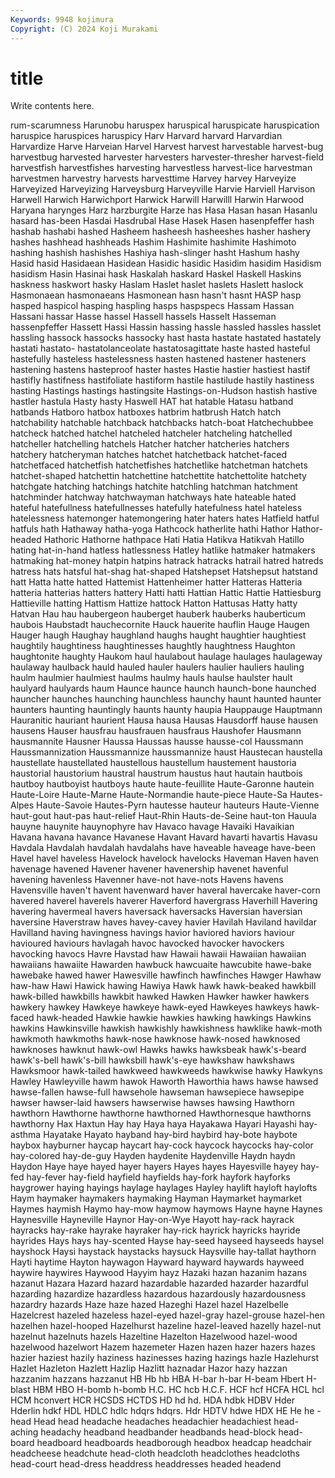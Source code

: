```yaml
---
Keywords: 9948 kojimura
Copyright: (C) 2024 Koji Murakami
---
```


# title

Write contents here.



rum-scarumness Harunobu haruspex haruspical haruspicate haruspication haruspice haruspices
haruspicy Harv Harvard harvard Harvardian Harvardize Harve Harveian Harvel Harvest
harvest harvestable harvest-bug harvestbug harvested harvester harvesters harvester-thresher harvest-field harvestfish
harvestfishes harvesting harvestless harvest-lice harvestman harvestmen harvestry harvests harvesttime Harvey
harvey Harveyize Harveyized Harveyizing Harveysburg Harveyville Harvie Harviell Harvison Harwell
Harwich Harwichport Harwick Harwill Harwilll Harwin Harwood Haryana harynges Harz
harzburgite Harze has Hasa Hasan hasan Hasanlu hasard has-been Hasdai
Hasdrubal Hase Hasek Hasen hasenpfeffer hash hashab hashabi hashed Hasheem
hasheesh hasheeshes hasher hashery hashes hashhead hashheads Hashim Hashimite hashimite
Hashimoto hashing hashish hashishes Hashiya hash-slinger hasht Hashum hashy Hasid
hasid Hasidaean Hasidean Hasidic hasidic Hasidim hasidim Hasidism hasidism Hasin
Hasinai hask Haskalah haskard Haskel Haskell Haskins haskness haskwort hasky
Haslam Haslet haslet haslets Haslett haslock Hasmonaean hasmonaeans Hasmonean hasn
hasn't hasnt HASP hasp hasped haspicol hasping haspling hasps haspspecs
Hassam Hassan Hassani hassar Hasse hassel Hassell hassels Hasselt Hasseman
hassenpfeffer Hassett Hassi Hassin hassing hassle hassled hassles hasslet hassling
hassock hassocks hassocky hast hasta hastate hastated hastately hastati hastato-
hastatolanceolate hastatosagittate haste hasted hasteful hastefully hasteless hastelessness hasten hastened
hastener hasteners hastening hastens hasteproof haster hastes Hastie hastier hastiest
hastif hastifly hastifness hastifoliate hastiform hastile hastilude hastily hastiness hasting
Hastings hastings hastingsite Hastings-on-Hudson hastish hastive hastler hastula Hasty hasty
Haswell HAT hat hatable Hatasu hatband hatbands Hatboro hatbox hatboxes
hatbrim hatbrush Hatch hatch hatchability hatchable hatchback hatchbacks hatch-boat Hatchechubbee
hatcheck hatched hatchel hatcheled hatcheler hatcheling hatchelled hatcheller hatchelling hatchels
Hatcher hatcher hatcheries hatchers hatchery hatcheryman hatches hatchet hatchetback hatchet-faced
hatchetfaced hatchetfish hatchetfishes hatchetlike hatchetman hatchets hatchet-shaped hatchettin hatchettine hatchettite
hatchettolite hatchety hatchgate hatching hatchings hatchite hatchling hatchman hatchment hatchminder
hatchway hatchwayman hatchways hate hateable hated hateful hatefullness hatefullnesses hatefully
hatefulness hatel hateless hatelessness hatemonger hatemongering hater haters hates Hatfield
hatful hatfuls hath Hathaway hatha-yoga Hathcock hatherlite hathi Hathor Hathor-headed
Hathoric Hathorne hathpace Hati Hatia Hatikva Hatikvah Hatillo hating hat-in-hand
hatless hatlessness Hatley hatlike hatmaker hatmakers hatmaking hat-money hatpin hatpins
hatrack hatracks hatrail hatred hatreds hatress hats hatsful hat-shag hat-shaped
Hatshepset Hatshepsut hatstand hatt Hatta hatte hatted Hattemist Hattenheimer hatter
Hatteras Hatteria hatteria hatterias hatters hattery Hatti hatti Hattian Hattic
Hattie Hattiesburg Hattieville hatting Hattism Hattize hattock Hatton Hattusas Hatty
hatty Hatvan Hau hau haubergeon hauberget hauberk hauberks hauberticum haubois
Haubstadt hauchecornite Hauck hauerite hauflin Hauge Haugen Hauger haugh Haughay
haughland haughs haught haughtier haughtiest haughtily haughtiness haughtinesses haughtly haughtness
Haughton haughtonite haughty Haukom haul haulabout haulage haulages haulageway haulaway
haulback hauld hauled hauler haulers haulier hauliers hauling haulm haulmier
haulmiest haulms haulmy hauls haulse haulster hault haulyard haulyards haum
Haunce haunce haunch haunch-bone haunched hauncher haunches haunching haunchless haunchy
haunt haunted haunter haunters haunting hauntingly haunts haunty haupia Hauppauge
Hauptmann Hauranitic hauriant haurient Hausa hausa Hausas Hausdorff hause hausen
hausens Hauser hausfrau hausfrauen hausfraus Haushofer Hausmann hausmannite Hausner Haussa
Haussas hausse hausse-col Haussmann Haussmannization Haussmannize haussmannize haust Haustecan haustella
haustellate haustellated haustellous haustellum haustement haustoria haustorial haustorium haustral haustrum
haustus haut hautain hautbois hautboy hautboyist hautboys haute haute-feuillite Haute-Garonne
hautein Haute-Loire Haute-Marne Haute-Normandie haute-piece Haute-Sa Hautes-Alpes Haute-Savoie Hautes-Pyrn hautesse
hauteur hauteurs Haute-Vienne haut-gout haut-pas haut-relief Haut-Rhin Hauts-de-Seine haut-ton Hauula
hauyne hauynite hauynophyre hav Havaco havage Havaiki Havaikian Havana havana
havance Havanese Havant Havard havarti havartis Havasu Havdala Havdalah havdalah
havdalahs have haveable haveage have-been Havel havel haveless Havelock havelock
havelocks Haveman Haven haven havenage havened Havener havener havenership havenet
havenful havening havenless Havenner have-not have-nots Havens havens Havensville haven't
havent havenward haver haveral havercake haver-corn havered haverel haverels haverer
Haverford havergrass Haverhill Havering havering havermeal havers haversack haversacks Haversian
haversian haversine Haverstraw haves havey-cavey havier Havilah Haviland havildar Havilland
having havingness havings havior haviored haviors haviour havioured haviours havlagah
havoc havocked havocker havockers havocking havocs Havre Havstad haw Hawaii
hawaii Hawaiian hawaiian hawaiians hawaiite Hawarden hawbuck hawcuaite hawcubite hawe-bake
hawebake hawed hawer Hawesville hawfinch hawfinches Hawger Hawhaw haw-haw Hawi
Hawick hawing Hawiya Hawk hawk hawk-beaked hawkbill hawk-billed hawkbills hawkbit
hawked Hawken Hawker hawker hawkers hawkery hawkey Hawkeye hawkeye hawk-eyed
Hawkeyes hawkeys hawk-faced hawk-headed Hawkie hawkie hawkies hawking hawkings Hawkins
hawkins Hawkinsville hawkish hawkishly hawkishness hawklike hawk-moth hawkmoth hawkmoths hawk-nose
hawknose hawk-nosed hawknosed hawknoses hawknut hawk-owl Hawks hawks hawksbeak hawk's-beard
hawk's-bell hawk's-bill hawksbill hawk's-eye hawkshaw hawkshaws Hawksmoor hawk-tailed hawkweed hawkweeds
hawkwise hawky Hawkyns Hawley Hawleyville hawm hawok Haworth Haworthia haws
hawse hawsed hawse-fallen hawse-full hawsehole hawseman hawsepiece hawsepipe hawser hawser-laid
hawsers hawserwise hawses hawsing Hawthorn hawthorn Hawthorne hawthorne hawthorned Hawthornesque
hawthorns hawthorny Hax Haxtun Hay hay Haya haya Hayakawa Hayari
Hayashi hay-asthma Hayatake Hayato hayband hay-bird haybird hay-bote haybote haybox
hayburner haycap haycart hay-cock haycock haycocks hay-color hay-colored hay-de-guy Hayden
haydenite Haydenville Haydn haydn Haydon Haye haye hayed hayer hayers
Hayes hayes Hayesville hayey hay-fed hay-fever hay-field hayfield hayfields hay-fork
hayfork hayforks haygrower haying hayings haylage haylages Hayley haylift hayloft
haylofts Haym haymaker haymakers haymaking Hayman Haymarket haymarket Haymes haymish
Haymo hay-mow haymow haymows Hayne hayne Haynes Haynesville Hayneville Haynor
Hay-on-Wye Hayott hay-rack hayrack hayracks hay-rake hayrake hayraker hay-rick hayrick
hayricks hayride hayrides Hays hays hay-scented Hayse hay-seed hayseed hayseeds
haysel hayshock Haysi haystack haystacks haysuck Haysville hay-tallat haythorn Hayti
haytime Hayton haywagon Hayward hayward haywards hayweed haywire haywires Haywood
Hayyim hayz Hazaki hazan hazanim hazans hazanut Hazara Hazard hazard
hazardable hazarded hazarder hazardful hazarding hazardize hazardless hazardous hazardously hazardousness
hazardry hazards Haze haze hazed Hazeghi Hazel hazel Hazelbelle Hazelcrest
hazeled hazeless hazel-eyed hazel-gray hazel-grouse hazel-hen hazelhen hazel-hooped Hazelhurst hazeline
hazel-leaved hazelly hazel-nut hazelnut hazelnuts hazels Hazeltine Hazelton Hazelwood hazel-wood
hazelwood hazelwort Hazem hazemeter Hazen hazen hazer hazers hazes hazier
haziest hazily haziness hazinesses hazing hazings hazle Hazlehurst Hazlet Hazleton
Hazlett Hazlip Hazlitt haznadar Hazor hazy hazzan hazzanim hazzans hazzanut
HB Hb hb HBA H-bar h-bar H-beam Hbert H-blast HBM
HBO H-bomb h-bomb H.C. HC hcb H.C.F. HCF hcf HCFA
HCL hcl HCM hconvert HCR HCSDS HCTDS HD hd hd.
HDA hdbk HDBV Hder Hderlin hdkf HDL HDLC hdlc hdqrs
hdqrs. Hdr HDTV hdwe HDX HE He he -head Head
head headache headaches headachier headachiest head-aching headachy headband headbander headbands
head-block head-board headboard headboards headborough headbox headcap headchair headcheese headchute
head-cloth headcloth headclothes headcloths head-court head-dress headdress headdresses headed headend
